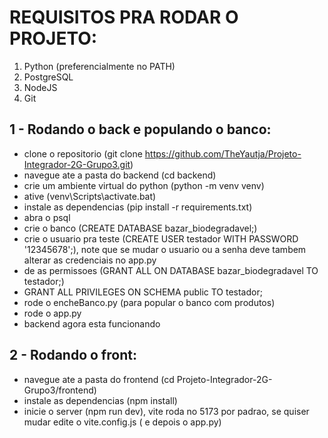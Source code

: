 # REQUISITOS PRA RODAR O PROJETO:
1. Python (preferencialmente no PATH)
2. PostgreSQL
3. NodeJS
4. Git

## 1 - Rodando o back e populando o banco:
* clone o repositorio   (git clone https://github.com/TheYautja/Projeto-Integrador-2G-Grupo3.git)
* navegue ate a pasta do backend   (cd backend)
* crie um ambiente virtual do python   (python -m venv venv)
* ative   (venv\Scripts\activate.bat)
* instale as dependencias   (pip install -r requirements.txt)
* abra o psql
* crie o banco   (CREATE DATABASE bazar_biodegradavel;)
* crie o usuario pra teste   (CREATE USER testador WITH PASSWORD '12345678';), note que se mudar o usuario ou a senha deve tambem alterar as credenciais no app.py
* de as permissoes   (GRANT ALL ON DATABASE bazar_biodegradavel TO testador;)
* GRANT ALL PRIVILEGES ON SCHEMA public TO testador;
* rode o encheBanco.py (para popular o banco com produtos)
* rode o app.py
* backend agora esta funcionando

## 2 - Rodando o front:
* navegue ate a pasta do frontend   (cd Projeto-Integrador-2G-Grupo3/frontend)
* instale as dependencias (npm install)
* inicie o server (npm run dev), vite roda no 5173 por padrao, se quiser mudar edite o vite.config.js ( e depois o app.py)

